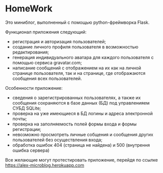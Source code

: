 # HomeWork

Это миниблог, выполненный с помощью python-фреймворка Flask.

Функционал приложения следующий:
- регистрация и авторизация пользователей;
- создание личного профиля пользователя в возможностью редактирования;
- генерация индивидуального аватара для каждого пользователя с помощью сервиса gravatar.com;
- написание сообщений с отображением на их как на личной странице пользователя, так и на странице, где отображаются 
сообщения всех пользователей.

Особенности приложение:
- сведения о зарегистрированных пользователях, а также их сообщения сохраняются в базе данных (БД) под управленияем СУБД SQLite;
- проверка на уже имеющиеся в БД логины и адреса электронной почты;
- проверка на заполняемость полей формы входа и формы регистрации;
- невозможно просмотреть личные собщения и сообщения других пользователей без осуществления входа;
- обработка ошибок 404 (страница не найдена) и 500 (внутрення ошибка сервера)

Все желающие могут протестировать приложение, перейдя по ссылке https://alex-microblog.herokuapp.com

